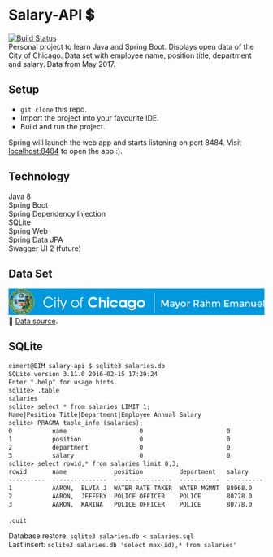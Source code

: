 # Salary-API :heavy_dollar_sign:
[![Build Status][1]][2]<br>
Personal project to learn Java and Spring Boot. Displays open data of the City of Chicago. Data set with employee name, position title, department and salary. Data from May 2017.<br>

## Setup
- `git clone` this repo. 
- Import the project into your favourite IDE. 
- Build and run the project. 

Spring will launch the web app and starts listening on port 8484. Visit [localhost:8484](http://localhost:8484) to open the app :). 

## Technology
Java 8<br>
Spring Boot<br>
Spring Dependency Injection<br>
SQLite<br>
Spring Web<br>
Spring Data JPA<br>
Swagger UI 2 (future)<br>

## Data Set
![alt text](https://raw.githubusercontent.com/Eimert/Salary-API/master/src/main/resources/images/City-of-Chicago-Current-Employee-Names-Salaries-and-Position-Titles.png "City of Chicago")<br>
:link: [Data source](https://data.cityofchicago.org/Administration-Finance/Current-Employee-Names-Salaries-and-Position-Title/xzkq-xp2w).

## SQLite

```
eimert@EIM salary-api $ sqlite3 salaries.db
SQLite version 3.11.0 2016-02-15 17:29:24
Enter ".help" for usage hints.
sqlite> .table
salaries
sqlite> select * from salaries LIMIT 1;
Name|Position Title|Department|Employee Annual Salary
sqlite> PRAGMA table_info (salaries);
0           name                    0                       0
1           position                0                       0
2           department              0                       0
3           salary                  0                       0
sqlite> select rowid,* from salaries limit 0,3;
rowid       name             position          department   salary
----------  ---------------  ----------------  -----------  ----------
1           AARON,  ELVIA J  WATER RATE TAKER  WATER MGMNT  88968.0
2           AARON,  JEFFERY  POLICE OFFICER    POLICE       80778.0
3           AARON,  KARINA   POLICE OFFICER    POLICE       80778.0

.quit
```
Database restore: `sqlite3 salaries.db < salaries.sql`<br>
Last insert: `sqlite3 salaries.db 'select max(id),* from salaries'`

[1]: https://travis-ci.org/Eimert/Salary-API.svg?branch=master
[2]: http://www.travis-ci.org/Eimert/Salary-API